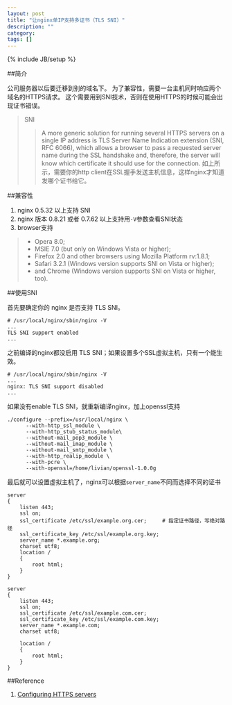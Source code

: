 ```yaml
---
layout: post
title: "让nginx单IP支持多证书（TLS SNI）"
description: ""
category: 
tags: []
---
```

{% include JB/setup %}

##简介

公司服务器以后要迁移到别的域名下。
为了兼容性，需要一台主机同时响应两个域名的HTTPS请求。
这个需要用到SNI技术，否则在使用HTTPS的时候可能会出现证书错误。
 
>SNI
>
>>A more generic solution for running several HTTPS servers on a single IP address is TLS Server Name Indication extension (SNI, RFC 6066), which allows a browser to pass a requested server name during the SSL handshake and, therefore, the server will know which certificate it should use for the connection.
>如上所示，需要你的http client在SSL握手发送主机信息，这样nginx才知道发哪个证书给它。
>

##兼容性
1. nginx 0.5.32 以上支持 SNI
2. nginx 版本 0.8.21 或者 0.7.62 以上支持用`-V`参数查看SNI状态
3. browser支持

>* Opera 8.0;
>* MSIE 7.0 (but only on Windows Vista or higher);
>* Firefox 2.0 and other browsers using Mozilla Platform rv:1.8.1;
>* Safari 3.2.1 (Windows version supports SNI on Vista or higher);
>* and Chrome (Windows version supports SNI on Vista or higher, too).


 
##使用SNI

首先要确定你的 nginx 是否支持 TLS SNI。

	# /usr/local/nginx/sbin/nginx -V
	...
	TLS SNI support enabled
	...
 

之前编译的nginx都没启用 TLS SNI；如果设置多个SSL虚拟主机，只有一个能生效。

	# /usr/local/nginx/sbin/nginx -V
	...
	nginx: TLS SNI support disabled
	...
 
如果没有enable TLS SNI，就重新编译nginx，加上openssl支持

	./configure --prefix=/usr/local/nginx \
		  --with-http_ssl_module \
		  --with-http_stub_status_module\
		  --without-mail_pop3_module \
		  --without-mail_imap_module \
		  --without-mail_smtp_module \
		  --with-http_realip_module \
		  --with-pcre \
		  --with-openssl=/home/livian/openssl-1.0.0g
 
 
最后就可以设置虚拟主机了，nginx可以根据`server_name`不同而选择不同的证书

	server
	{
		listen 443;
		ssl on;    
		ssl_certificate /etc/ssl/example.org.cer;     # 指定证书路径，写绝对路径
		ssl_certificate_key /etc/ssl/example.org.key;
		server_name *.example.org;
		charset utf8;
		location / 
		{
			root html;
		}
	}
 
	server
	{
		listen 443;
		ssl on;    
		ssl_certificate /etc/ssl/example.com.cer;     
		ssl_certificate_key /etc/ssl/example.com.key; 
		server_name *.example.com;
		charset utf8;
		
		location / 
		{
			root html;
		}
	}
 
 
##Reference

1. [Configuring HTTPS servers](http://nginx.org/en/docs/http/configuring_https_servers.html)
